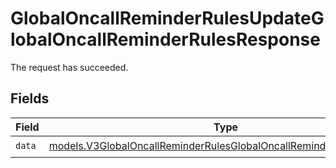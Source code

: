 # GlobalOncallReminderRulesUpdateGlobalOncallReminderRulesResponse

The request has succeeded.


## Fields

| Field                                                                                                                                          | Type                                                                                                                                           | Required                                                                                                                                       | Description                                                                                                                                    |
| ---------------------------------------------------------------------------------------------------------------------------------------------- | ---------------------------------------------------------------------------------------------------------------------------------------------- | ---------------------------------------------------------------------------------------------------------------------------------------------- | ---------------------------------------------------------------------------------------------------------------------------------------------- |
| `data`                                                                                                                                         | [models.V3GlobalOncallReminderRulesGlobalOncallReminderRuleResponse](../models/v3globaloncallreminderrulesglobaloncallreminderruleresponse.md) | :heavy_check_mark:                                                                                                                             | N/A                                                                                                                                            |